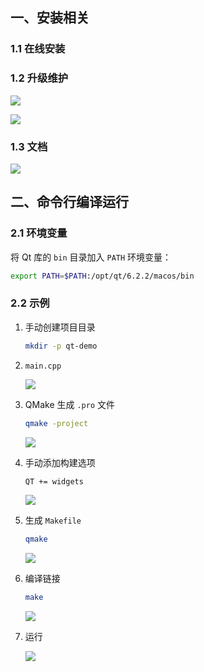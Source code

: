 ## 一、安装相关

### 1.1 在线安装



### 1.2 升级维护

![](__image__/d49ab7ba7ece4667a7bf01bc2607f64c.png)

![](__image__/2fc26aba34fd4b54ac2aef6144a8b02d.png)

### 1.3 文档

![](__image__/f90344c5c3374c1c85fc8528aa055425.png)

## 二、命令行编译运行

### 2.1 环境变量

将 Qt 库的 `bin` 目录加入 `PATH` 环境变量：

```bash
export PATH=$PATH:/opt/qt/6.2.2/macos/bin
```

### 2.2 示例

1. 手动创建项目目录

    ```bash
    mkdir -p qt-demo
    ```

2. `main.cpp`

    ![](__image__/f6a1394ed8fc435db24d93e4145b128a.png)

3. QMake 生成 `.pro` 文件

    ```bash
    qmake -project
    ```

    ![](__image__/e870a83897e241e4958e54943bf1b452.png)

4. 手动添加构建选项

    ```bash
    QT += widgets
    ```

    ![](__image__/6f3184fbac7d4d1a80057e7e6e43c88c.png)

5. 生成 `Makefile`

    ```bash
    qmake
    ```

    ![](__image__/4b6060f833924736b3f7de5786d2c993.png)

6. 编译链接

    ```bash
    make
    ```

    ![](__image__/6cf33130a8a449d1bce8dc1d25bf46b8.png)

7. 运行

    ![](__image__/c622065f716b4d27945d7c10c4a791ef.png)
